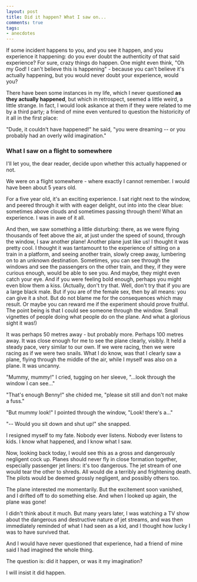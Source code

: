 ```yaml
---
layout: post
title: Did it happen? What I saw on...
comments: true
tags:
- anecdotes
---
```


If some incident happens to you, and you see it happen, and you experience it happening: do you ever doubt the authenticity of that said experience? For sure, crazy things do happen. One might even think, "Oh my God! I can't believe this is happening" - because you can't believe it's actually happening, but you would never doubt your experience, would you? 

There have been some instances in my life, which I never questioned **as they actually happened**, but which in retrospect, seemed a little weird, a little strange. In fact, I would look askance at them if they were related to me by a third party; a friend of mine even ventured to question the historicity of it all in the first place:

"Dude, it couldn't have happened!" he said, "you were dreaming -- or you probably had an overly wild imagination."


### What I saw on a flight to somewhere

I'll let you, the dear reader, decide upon whether this actually happened or not.

We were on a flight somewhere - where exactly I cannot remember. I would have been about 5 years old.

For a five year old, it's an exciting experience. I sat right next to the window, and peered through it with with eager delight, out into  into the clear blue: sometimes above clouds and sometimes passing through them! What an experience. I was in awe of it all. 

And then, we saw something a little disturbing: there, as we were flying thousands of feet above the air, at just under the speed of sound, through the window, I saw another plane! Another plane just like us! I thought it was pretty cool. I thought it was tantamount to the experience of sitting on a train in a platform, and seeing another train, slowly creep away, lumbering on to an unknown destination. Sometimes, you can see through the windows and see the passengers on the other train, and they, if they were curious enough, would be able to see you. And maybe, they might even catch your eye. And if you were feeling bold enough, perhaps you might even blow them a kiss. (Actually, don't try that. Well, don't try that if you are a large black male. But if you are of the female sex, then by all means: you can give it a shot. But do not blame me for the consequences which may result. Or maybe you can reward me if the experiment should prove fruitful. The point being is that I could see someone through the window. Small vignettes of people doing what people do on the plane. And what a glorious sight it was!)

It was perhaps 50 metres away - but probably more. Perhaps 100 metres away. It was close enough for me to see the plane clearly, visibly. It held a steady pace, very similar to our own. If we were racing, then we were racing as if we were two snails. What I do know, was that I clearly saw a plane, flying through the middle of the air, while I myself was also on a plane. It was uncanny.

"Mummy, mummy!" I cried, tugging on her sleeve, "...look through the window I can see..."

"That's enough Benny!" she chided me, "please sit still and don't not make a fuss."

"But mummy look!" I pointed through the window, "Look! there's a..."

"-- Would you sit down and shut up!" she snapped.

I resigned myself to my fate. Nobody ever listens. Nobody ever listens to kids. I know what happened, and I know what I saw.

Now, looking back today, I would see this as a gross and dangerously negligent cock up. Planes should never fly in close formation together, especially passenger jet liners: it's too dangerous. The jet stream of one would tear the other to shreds. All would die a terribly and frightening death. The pilots would be deemed grossly negligent, and possibly others too.

The plane interested me momentarily. But the excitement soon vanished, and I drifted off to do something else. And when I looked up again, the plane was gone!

I didn't think about it much. But many years later, I was watching a TV show about the dangerous and destructive nature of jet streams, and was then immediately reminded of what I had seen as a kid, and I thought how lucky I was to have survived that.

And I would have never questioned that experience, had a friend of mine said I had imagined the whole thing.

The question is: did it happen, or was it my imagination?

I will insist it did happen.